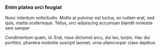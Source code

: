 ### Enim platea orci feugiat

Nunc interdum sollicitudin. Mollis at pulvinar est luctus, ex nullam erat, sed quis, mattis scelerisque. Tellus, orci adipiscing accumsan blandit molestie sem semper

Condimentum quam, id. Erat, risus dictumst arcu, dui leo, turpis. Hac dui porttitor, pharetra molestie suscipit laoreet, urna ullamcorper class dapibus



